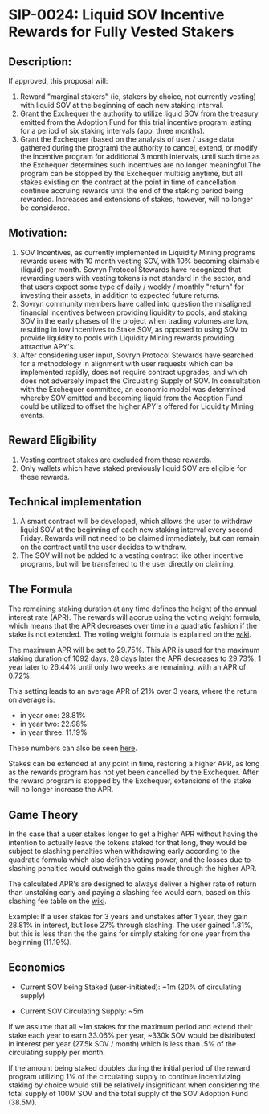# SIP-0024: Liquid SOV Incentive Rewards for Fully Vested Stakers

## Description:

If approved, this proposal will:

1. Reward "marginal stakers" (ie, stakers by choice, not currently vesting) with liquid SOV at the beginning of each new staking interval.
2. Grant the Exchequer the authority to utilize liquid SOV from the treasury emitted from the Adoption Fund for this trial incentive program lasting for a period of six staking intervals (app. three months).
3. Grant the Exchequer (based on the analysis of user / usage data gathered during the program) the authority to cancel, extend, or modify the incentive program for additional 3 month intervals, until such time as the Exchequer determines such incentives are no longer meaningful.The program can be stopped by the Exchequer multisig anytime, but all stakes existing on the contract at the point in time of cancellation continue accruing rewards until the end of the staking period being rewarded. Increases and extensions of stakes, however, will no longer be considered.

## Motivation:

1.  SOV Incentives, as currently implemented in Liquidity Mining programs rewards users with 10 month vesting SOV, with 10% becoming claimable (liquid) per month. Sovryn Protocol Stewards have recognized that rewarding users with vesting tokens is not standard in the sector, and that users expect some type of daily / weekly / monthly "return" for investing their assets, in addition to expected future returns.
2.  Sovryn community members have called into question the misaligned financial incentives between providing liquidity to pools, and staking SOV in the early phases of the project when trading volumes are low, resulting in low incentives to Stake SOV, as opposed to using SOV to provide liquidity to pools with Liquidity Mining rewards providing attractive APY's.
3.  After considering user input, Sovryn Protocol Stewards have searched for a methodology in alignment with user requests which can be implemented rapidly, does not require contract upgrades, and which does not adversely impact the Circulating Supply of SOV. In consultation with the Exchequer committee, an economic model was determined whereby SOV emitted and becoming liquid from the Adoption Fund could be utilized to offset the higher APY's offered for Liquidity Mining events.

## Reward Eligibility

1. Vesting contract stakes are excluded from these rewards.
2. Only wallets which have staked previously liquid SOV are eligible for these rewards.

## Technical implementation

1. A smart contract will be developed, which allows the user to withdraw liquid SOV at the beginning of each new staking interval every second Friday. Rewards will not need to be claimed immediately, but can remain on the contract until the user decides to withdraw.
2. The SOV will not be added to a vesting contract like other incentive programs, but will be transferred to the user directly on claiming.

## The Formula

The remaining staking duration at any time defines the height of the annual interest rate (APR). The rewards will accrue using the voting weight formula, which means that the APR decreases over time in a quadratic fashion if the stake is not extended. The voting weight formula is explained on the [wiki](https://wiki.sovryn.app/en/governance/about-sovryn-governance).

The maximum APR will be set to 29.75%. This APR is used for the maximum staking duration of 1092 days. 28 days later the APR decreases to 29.73%, 1 year later to 26.44% until only two weeks are remaining, with an APR of 0.72%. 

This setting leads to an average APR of 21% over 3 years, where the return on average is:
* in year one: 28.81%
* in year two: 22.98%
* in year three: 11.19%

These numbers can also be seen [here](https://docs.google.com/spreadsheets/d/1BfghMoIen2CIUTu-f0gD_kcPhwgI7tTdRFue-VpVGUM/edit#gid=0).

Stakes can be extended at any point in time, restoring a higher APR, as long as the rewards program has not yet been cancelled by the Exchequer. After the reward program is stopped by the Exchequer, extensions of the stake will no longer increase the APR.

## Game Theory
In the case that a user stakes longer to get a higher APR without having the intention to actually leave the tokens staked for that long, they would be subject to slashing penalties when withdrawing early according to the quadratic formula which also defines voting power, and the losses due to slashing penalties would outweigh the gains made through the higher APR.

The calculated APR's are designed to always deliver a higher rate of return than unstaking early and paying a slashing fee would earn, based on this slashing fee table on the [wiki](https://wiki.sovryn.app/en/governance/about-sovryn-governance#early-unstaking-penalty).

Example: If a user stakes for 3 years and unstakes after 1 year, they gain 28.81% in interest, but lose 27% through slashing. The user gained 1.81%, but this is less than the the gains for simply staking for one year from the beginning (11.19%).

## Economics

- Current SOV being Staked (user-initiated): ~1m (20% of circulating supply)

- Current SOV Circulating Supply: ~5m

If we assume that all ~1m stakes for the maximum period and extend their stake each year to earn 33.06% per year, ~330k SOV would be distributed in interest per year (27.5k SOV / month) which is less than .5% of the circulating supply per month. 

If the amount being staked doubles during the initial period of the reward program utilizing 1% of the circulating supply to continue incentivizing staking by choice would still be relatively insignificant when considering the total supply of 100M SOV and the total supply of the SOV Adoption Fund (38.5M). 
